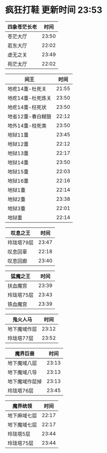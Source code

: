 # 疯狂打鞋 更新时间 23:53

| 四象苍茫长老   | 时间    |
|--------|-------|
| 苍茫大厅 | 23:50 |
| 若东大厅 | 22:02 |
| 虚无之关 | 23:49 |
| 苑茫太厅 | 22:02 |

| 间王   | 时间    |
|--------|-------|
| 地疙14重-杜死关 | 21:55 |
| 地疙14重-杜死炼关 | 23:50 |
| 地疙14重-枉死状 | 23:50 |
| 地省12重-春白糊狼 | 22:12 |
| 地外14重-柱死类 | 23:50 |
| 地狱11重 | 23:45 |
| 地狱12重 | 22:12 |
| 地狱13重 | 22:17 |
| 地狱14重 | 23:50 |
| 地狱15重 | 22:03 |
| 地狱16重 | 22:16 |
| 地狱1重 | 22:14 |
| 地狱2重 | 23:38 |
| 地狱3重 | 22:01 |
| 地狱重 | 22:14 |

| 叹息之王   | 时间    |
|--------|-------|
| 玲珑塔79层 | 23:47 |
| 叹息回辜 | 22:18 |
| 叹息回廊 | 23:40 |

| 猛魔之王   | 时间    |
|--------|-------|
| 扶血魔宫 | 23:39 |
| 玲珑塔75层 | 23:43 |
| 铁血魔宫 | 23:39 |

| 鬼火人马   | 时间    |
|--------|-------|
| 地下魔域作层 | 23:12 |
| 玲珑塔77层 | 23:52 |

| 魔界巨兽   | 时间    |
|--------|-------|
| 地下魔域八层 | 23:13 |
| 地下魔域八导 | 23:13 |
| 地下魔域作层掉 | 23:13 |
| 玲珑塔76层 | 23:45 |

| 魔界统领   | 时间    |
|--------|-------|
| 地下麻域七层 | 22:17 |
| 地下魔域七层 | 22:17 |
| 玲珑塔5层 | 23:44 |
| 玲珑塔75层 | 23:44 |
